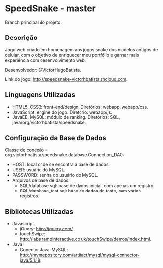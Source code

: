 SpeedSnake - master
===================

Branch principal do projeto.

Descrição
---------
Jogo web criado em homenagem aos jogos snake dos modelos antigos de celular, com o objetivo de enriquecer meu portfólio e ganhar mais experiência com desenvolvimento web.

Desenvolvedor: @VictorHugoBatista.

Link do jogo: http://speedsnake-victorhbatista.rhcloud.com.

Linguagens Utilizadas
---------------------
  - HTML5, CSS3: front-end/design. Diretórios: webapp, webapp/css.
  - JavaScript: engine do jogo. Diretório: webapp/js.
  - JavaEE, MySQL: módulo de ranking. Diretórios: SQL, java/org/victorhbatista/speedsnake.

Configuração da Base de Dados
-----------------------------
Classe de conexão = org.victorhbatista.speedsnake.database.Connection_DAO:
  - HOST: local onde se encontra a base de dados.
  - USER: usuário do MySQL.
  - PASSWORD: senha do usuário do MySQL.
  - Arquivos de base de dados:
    - SQL/database.sql: base de dados inicial, com apenas um registro.
    - SQL/database_test.sql: base de dados de teste, com vários registros.

Bibliotecas Utilizadas
----------------------
  - Javascript
    - jQuery: http://jquery.com/.
    - touchSwipe: http://labs.rampinteractive.co.uk/touchSwipe/demos/index.html.
  - Java
    - Conector Java-MySQL: http://mvnrepository.com/artifact/mysql/mysql-connector-java/5.1.18.
